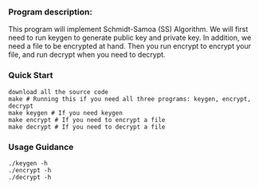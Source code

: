 ### Program description:
This program will implement Schmidt-Samoa (SS) Algorithm. We will first need to run keygen to generate public key and private key. In addition, we need a file to be encrypted at hand. Then you run encrypt to encrypt your file, and run decrypt when you need to decrypt.

### Quick Start
	download all the source code
	make # Running this if you need all three programs: keygen, encrypt, decrypt
    make keygen # If you need keygen
    make encrypt # If you need to encrypt a file
    make decrypt # If you need to decrypt a file

### Usage Guidance
    ./keygen -h 
    ./encrypt -h 
    ./decrypt -h